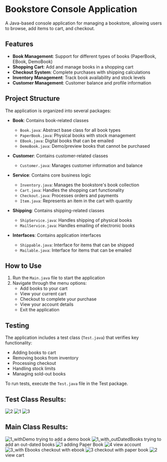# Bookstore Console Application

A Java-based console application for managing a bookstore, allowing users to browse, add items to cart, and checkout.

## Features

- **Book Management**: Support for different types of books (PaperBook, EBook, DemoBook)
- **Shopping Cart**: Add and manage books in a shopping cart
- **Checkout System**: Complete purchases with shipping calculations
- **Inventory Management**: Track book availability and stock levels
- **Customer Management**: Customer balance and profile information

## Project Structure

The application is organized into several packages:

- **Book**: Contains book-related classes
  - `Book.java`: Abstract base class for all book types
  - `PaperBook.java`: Physical books with stock management
  - `EBook.java`: Digital books that can be emailed
  - `DemoBook.java`: Demo/preview books that cannot be purchased

- **Customer**: Contains customer-related classes
  - `Customer.java`: Manages customer information and balance

- **Service**: Contains core business logic
  - `Inventory.java`: Manages the bookstore's book collection
  - `Cart.java`: Handles the shopping cart functionality
  - `Checkout.java`: Processes orders and payments
  - `Item.java`: Represents an item in the cart with quantity

- **Shipping**: Contains shipping-related classes
  - `ShipService.java`: Handles shipping of physical books
  - `MailService.java`: Handles emailing of electronic books

- **Interfaces**: Contains application interfaces
  - `Shippable.java`: Interface for items that can be shipped
  - `Mailable.java`: Interface for items that can be emailed

## How to Use

1. Run the `Main.java` file to start the application
2. Navigate through the menu options:
   - Add books to your cart
   - View your current cart
   - Checkout to complete your purchase
   - View your account details
   - Exit the application

## Testing

The application includes a test class (`Test.java`) that verifies key functionality:

- Adding books to cart
- Removing books from inventory
- Processing checkout
- Handling stock limits
- Managing sold-out books

To run tests, execute the `Test.java` file in the Test package.

## Test Class Results:
![2](https://github.com/user-attachments/assets/24d8f8ce-9c31-4782-9b14-afa380ee352a)
![1](https://github.com/user-attachments/assets/469dddf7-37ff-49b7-8f28-93a1f6c7758d)
![3](https://github.com/user-attachments/assets/2833c394-f66b-4ff8-9c91-2b11017de7ee)

## Main Class Results:
![1_withDemo](https://github.com/user-attachments/assets/b4f88738-bbae-4cc8-a30d-20d987320ed9)
trying to add a demo book
![1_with_outDatedBooks](https://github.com/user-attachments/assets/01941e92-a858-41c3-bab0-acdaeaf1cb66)
trying to add an out-dated books
![1](https://github.com/user-attachments/assets/ac25a8b9-a1b5-46fb-95d3-233280da3cd4)
adding Paper Book 
![4](https://github.com/user-attachments/assets/7c7fb6fd-5e20-450f-81b1-b8ab854e1b71)
view account
![3_with Ebooks](https://github.com/user-attachments/assets/01dcf381-9984-47f8-8b6f-96f0de504a76)
checkout with ebook
![3](https://github.com/user-attachments/assets/16666985-5058-4485-b5c6-db62f0c09627)
checkout with paper book
![2](https://github.com/user-attachments/assets/dfd0a480-fd1f-4f81-aaef-8c92808842db)
view cart

